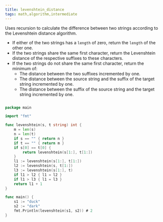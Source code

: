 ```yaml
---
title: levenshtein_distance
tags: math,algorithm,intermediate
---
```


Uses recursion to calculate the difference between two strings according to the Levenshtein distance algorithm.

- If either of the two strings has a `length` of zero, return the `length` of the other one.
- If the two strings share the same first character, return the Levenshtein distance of the respective suffixes to these characters.
- If the two strings do not share the same first character, return the minimum of:
    - The distance between the two suffixes incremented by one.
    - The distance between the source string and the suffix of the target string incremented by one.
    - The distance between the suffix of the source string and the target string incremented by one.

```go

package main

import "fmt"

func levenshtein(s, t string) int {
    m = len(s)
    n = len(t)
    if s == "" { return n }
    if t == "" { return m }
    if s[0] == t[0] {
        return levenshtein(s[1:], t[1:])
    }
    l1 := levenshtein(s[1:], t[1:])
    l2 := levenshtein(s, t[1:])
    l3 := levenshtein(s[1:], t)
    if l1 > l2 { l1 = l2 }
    if l1 > l3 { l1 = l3 }
    return l1 + 1
}
```

```go
func main() {
    s1 := "duck"
    s2 := "dark"
    fmt.Println(levenshtein(s1, s2)) # 2
}
```
